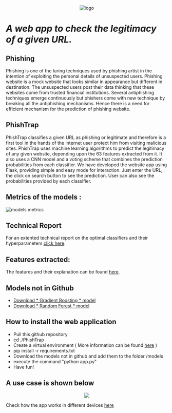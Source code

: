 <p align="center">
<img src="https://github.com/souliotispanagiotis/PhishTrap/blob/main/PhishTrap/static/logo6.png" alt="logo">
</p>

# *A web app to check the legitimacy of a given URL.*

## Phishing 
Phishing is one of the luring techniques used by phishing artist in the intention of exploiting the personal details of unsuspected users. Phishing website is a mock website that looks similar in appearance but different in destination. The unsuspected users post their data thinking that these websites come from trusted financial institutions. Several antiphishing techniques emerge continuously but phishers come with new technique by breaking all the antiphishing mechanisms. Hence there is a need for efficient mechanism for the prediction of phishing website.

## PhishTrap
PhishTrap classifies a given URL as phishing or legitimate and therefore is a first tool in the hands of the internet user protect him from visiting
malicious sites.
PhishTrap uses machine learning algorithms to predict the legitimacy of any given website, depending upon the 63 features extracted from it.
It also uses a CNN model and a voting scheme that combines the prediction probabilities from each classifier.
We have developed the website app using Flask, providing simple and easy mode for interaction. Just enter the URL, the click on search button to see the prediction.
User can also see the probabilities provided by each classifier.

## Metrics of the models :
![models metrics](https://github.com/souliotispanagiotis/PhishTrap/blob/master/final_models_voting.jpg)

## Technical Report 
For an extented technical report on the optimal classifiers and their hyperparameters [click here](https://github.com/souliotispanagiotis/PhishTrap/blob/main/Technical_Report.pdf).

## Features extracted: 
The features and their explanation can be found [here](https://github.com/souliotispanagiotis/PhishTrap/blob/main/features.pdf).

## Models not in Github
- [Download * Gradient Boosting * model](https://1drv.ms/u/s!AlWc1s-bBYW7gmTFQ20EXM4uBqSX?e=WFcqA9)
- [Download * Random Forest * model](https://1drv.ms/u/s!AlWc1s-bBYW7gmNCQp6UAR-dMUGF?e=3aSrf5)

## How to install the web application
- Pull this github repository
- cd ./PhishTrap
- Create a virtual environment ( More information can be found [here](https://packaging.python.org/guides/installing-using-pip-and-virtual-environments/#installing-virtualenv) )
- pip install -r requirements.txt
- Download the models not in github and add them to the folder /models
- execute the command "python app.py"
- Have fun!

## A use case is shown below
<p align="center">
<img src="https://github.com/souliotispanagiotis/PhishTrap/blob/main/use_case.gif" />
</p>

Check how the app works in different devices [here](https://github.com/souliotispanagiotis/PhishTrap/tree/main/Devices%20Views)
